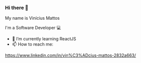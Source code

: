### Hi there 👋

My name is Vinícius Mattos

I'm a Software Developer :computer:

- 🌱 I’m currently learning ReactJS
- 📫 How to reach me: 

https://www.linkedin.com/in/vin%C3%ADcius-mattos-2832a663/


<!--
**viniciusdeoliveira99/viniciusdeoliveira99** is a ✨ _special_ ✨ repository because its `README.md` (this file) appears on your GitHub profile.

Here are some ideas to get you started:


-->
